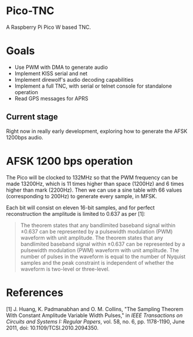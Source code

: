 # Pico-TNC
A Raspberry Pi Pico W based TNC.

# Goals

- Use PWM with DMA to generate audio
- Implement KISS serial and net
- Implement direwolf's audio decoding capabilities
- Implement a full TNC, with serial or telnet console for standalone operation
- Read GPS messages for APRS

## Current stage

Right now in really early development, exploring how to generate the AFSK 1200bps audio.

# AFSK 1200 bps operation

The Pico will be clocked to 132MHz so that the PWM frequency can be made 13200Hz, which
is 11 times higher than space (1200Hz) and 6 times higher than mark (2200Hz). Then we can 
use a sine table with 66 values (corresponding to 200Hz) to generate every sample, in MFSK.

Each bit will consist on eleven 16-bit samples, and for perfect reconstruction the amplitude 
is limited to 0.637 as per [1]: 

> The theorem states that any bandlimited baseband signal within ±0.637 can be represented by a 
pulsewidth modulation (PWM) waveform with unit amplitude. The theorem states that any bandlimited 
baseband signal within ±0.637 can be represented by a pulsewidth modulation (PWM) waveform with unit 
amplitude. The number of pulses in the waveform is equal to the number of Nyquist samples and the peak 
constraint is independent of whether the waveform is two-level or three-level.

# References
[1] J. Huang, K. Padmanabhan and O. M. Collins, "The Sampling Theorem With Constant Amplitude Variable Width Pulses," 
in _IEEE Transactions on Circuits and Systems I: Regular Papers_, vol. 58, no. 6, pp. 1178-1190, June 2011, doi: 10.1109/TCSI.2010.2094350.
